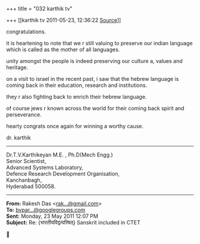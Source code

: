 +++
title = "032 karthik tv"

+++
[[karthik tv	2011-05-23, 12:36:22 [Source](https://groups.google.com/g/bvparishat/c/xw9RIghQPcU)]]



congratulations.

it is heartening to note that we r still valuing to preserve our indian language which is called as the mother of all
languages.

unity amongst the people is indeed preserving our culture a, values and heritage.

on a visit to israel in the recent past, i saw that the hebrew
language is coming back in their education, research and
institutions.

they r also fighting back to enrich their hebrew language.

of course jews r known across the world for their coming back spirit and perseverance.

  

hearty congrats once again for winning a worthy cause.

dr. karthik



------------------------------------------------------  
Dr.T.V.Karthikeyan M.E. , Ph.D(Mech Engg.)  
Senior Scientist,  
Advanced Systems Laboratory,  
Defence Research Development Organisation,  
Kanchanbagh,  
Hyderabad 500058.  

------------------------------------------------------------------------

**From:** Rakesh Das \<[rak...@gmail.com]()\>  
**To:** [bvpar...@googlegroups.com]()  
**Sent:** Monday, 23 May 2011 12:07 PM  
**Subject:** Re: {भारतीयविद्वत्परिषत्} Sanskrit included in CTET  



